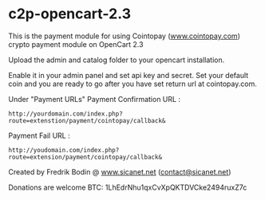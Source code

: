 # c2p-opencart-2.3

This is the payment module for using Cointopay (www.cointopay.com) crypto payment module on OpenCart 2.3

Upload the admin and catalog folder to your opencart installation.

Enable it in your admin panel and set api key and secret. Set your default coin and you are ready to
go after you have set return url at cointopay.com.

Under "Payment URLs"
Payment Confirmation URL : 
```
http://yourdomain.com/index.php?route=extenstion/payment/cointopay/callback&
```
Payment Fail URL : 
```
http://youdomain.com/index.php?route=extension/payment/cointopay/callback&
```

Created by Fredrik Bodin @ www.sicanet.net (contact@sicanet.net)

Donations are welcome BTC: 1LhEdrNhu1qxCvXpQKTDVCke2494ruxZ7c
